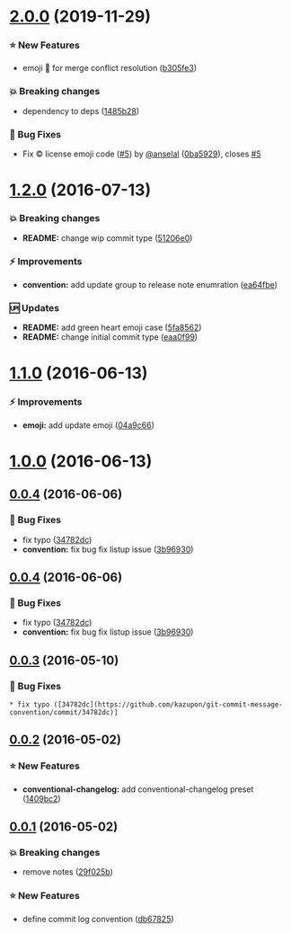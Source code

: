 <a name="2.0.0"></a>
# [2.0.0](https://github.com/kazupon/git-commit-message-convention/compare/v1.2.0...v2.0.0) (2019-11-29)


### :star: New Features

* emoji :twisted_rightwards_arrows: for merge conflict resolution ([b305fe3](https://github.com/kazupon/git-commit-message-convention/commit/b305fe3))


### :boom: Breaking changes

* dependency to deps ([1485b28](https://github.com/kazupon/git-commit-message-convention/commit/1485b28))


### :bug: Bug Fixes

* Fix :copyright: license emoji code ([#5](https://github.com/kazupon/git-commit-message-convention/issues/5)) by [@anselal](https://github.com/anselal) ([0ba5929](https://github.com/kazupon/git-commit-message-convention/commit/0ba5929)), closes [#5](https://github.com/kazupon/git-commit-message-convention/issues/5)


<a name="1.2.0"></a>
# [1.2.0](https://github.com/kazupon/git-commit-message-convention/compare/v1.1.0...v1.2.0) (2016-07-13)


### :boom: Breaking changes

* **README:** change wip commit type ([51206e0](https://github.com/kazupon/git-commit-message-convention/commit/51206e0))


### :zap: Improvements

* **convention:** add update group to release note enumration ([ea64fbe](https://github.com/kazupon/git-commit-message-convention/commit/ea64fbe))


### :up: Updates

* **README:** add green heart emoji case ([5fa8562](https://github.com/kazupon/git-commit-message-convention/commit/5fa8562))
* **README:** change initial commit type ([eaa0f99](https://github.com/kazupon/git-commit-message-convention/commit/eaa0f99))


<a name="1.1.0"></a>
# [1.1.0](https://github.com/kazupon/git-commit-message-convention/compare/v1.0.0...v1.1.0) (2016-06-13)


### :zap: Improvements

* **emoji:** add update emoji ([04a9c66](https://github.com/kazupon/git-commit-message-convention/commit/04a9c66))



<a name="1.0.0"></a>
# [1.0.0](https://github.com/kazupon/git-commit-message-convention/compare/v0.0.4...v1.0.0) (2016-06-13)



<a name="0.0.4"></a>
## [0.0.4](https://github.com/kazupon/git-commit-message-convention/compare/v0.0.2...v0.0.4) (2016-06-06)


### :bug: Bug Fixes

* fix typo ([34782dc](https://github.com/kazupon/git-commit-message-convention/commit/34782dc))
* **convention:** fix bug fix listup issue ([3b96930](https://github.com/kazupon/git-commit-message-convention/commit/3b96930))



<a name="0.0.4"></a>
## [0.0.4](https://github.com/kazupon/git-commit-message-convention/compare/v0.0.2...v0.0.4) (2016-06-06)


### :bug: Bug Fixes

* fix typo ([34782dc](https://github.com/kazupon/git-commit-message-convention/commit/34782dc))
* **convention:** fix bug fix listup issue ([3b96930](https://github.com/kazupon/git-commit-message-convention/commit/3b96930))



<a name="0.0.3"></a>
## [0.0.3](https://github.com/kazupon/git-commit-message-convention/compare/v0.0.2...v0.0.3) (2016-05-10)

### :bug: Bug Fixes

    * fix typo ([34782dc](https://github.com/kazupon/git-commit-message-convention/commit/34782dc)]

<a name="0.0.2"></a>
## [0.0.2](https://github.com/kazupon/git-commit-message-convention/compare/v0.0.1...v0.0.2) (2016-05-02)


### :star: New Features

* **conventional-changelog:** add conventional-changelog preset ([1409bc2](https://github.com/kazupon/git-commit-message-convention/commit/1409bc2))



<a name="0.0.1"></a>
## [0.0.1](https://github.com/kazupon/git-commit-message-convention/compare/db67825...v0.0.1) (2016-05-02)


### :boom: Breaking changes

* remove notes ([29f025b](https://github.com/kazupon/git-commit-message-convention/commit/29f025b))


### :star: New Features

* define commit log convention ([db67825](https://github.com/kazupon/git-commit-message-convention/commit/db67825))



